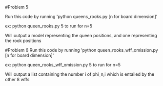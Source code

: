 #Problem 5

Run this code by running 'python queens_rooks.py [n for board dimension]'

ex: python queen_rooks.py 5 to run for n=5

Will output a model representing the queen positions, and one representing the rook positions

#Problem 6
Run this code by running 'python queen_rooks_wff_omission.py [n for board dimension]'

ex: python queen_rooks_wff_omission.py 5 to run for n=5

Will output a list containing the number i of phi_n,i which is entailed by the other 8 wffs